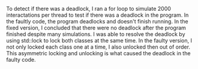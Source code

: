 To detect if there was a deadlock, I ran a for loop to simulate 2000 interactations per thread to test if there was a deadlock in the program. In the faultly 
code, the program deadlocks and doesn't finish running. In the fixed version, I concluded that there were no deadlock after the program finished despite many simulations.
I was able to resolve the deadlock by using std::lock to lock both classes at the same time. In the faulty version, I not only locked each class one at a time, 
I also unlocked then out of order. This asymmetric locking and unlocking is what caused the deadlock in the faulty code. 